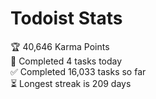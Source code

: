 
# Todoist Stats

<!-- TODO-IST:START -->
🏆  40,646 Karma Points           
🌸  Completed 4 tasks today           
✅  Completed 16,033 tasks so far           
⏳  Longest streak is 209 days
<!-- TODO-IST:END -->
